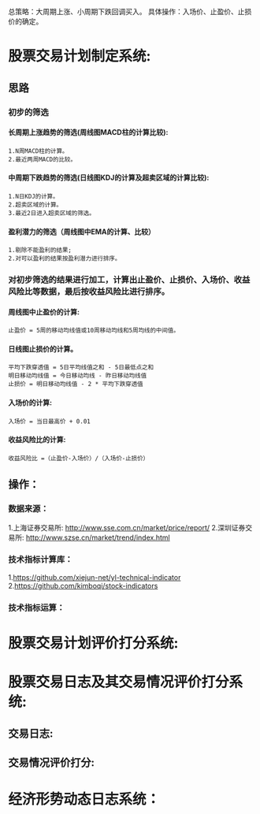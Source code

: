 总策略：大周期上涨、小周期下跌回调买入。
具体操作：入场价、止盈价、止损价的确定。

# 股票交易计划制定系统:
## 思路
### 初步的筛选
#### 长周期上涨趋势的筛选(周线图MACD柱的计算比较):
    1.N周MACD柱的计算。
    2.最近两周MACD的比较。

#### 中周期下跌趋势的筛选(日线图KDJ的计算及超卖区域的计算比较):
    1.N日KDJ的计算。
    2.超卖区域的计算。
    3.最近2日进入超卖区域的筛选。

#### 盈利潜力的筛选（周线图中EMA的计算、比较）
    1.剔除不能盈利的结果;
    2.对可以盈利的结果按盈利潜力进行排序。

### 对初步筛选的结果进行加工，计算出止盈价、止损价、入场价、收益风险比等数据，最后按收益风险比进行排序。
#### 周线图中止盈价的计算:
    止盈价 = 5周的移动均线值或10周移动均线和5周均线的中间值。

#### 日线图止损价的计算。
    平均下跌穿透值 = 5日平均线值之和 - 5日最低点之和
    明日移动均线值 = 今日移动均线 - 昨日移动均线值 
    止损价 = 明日移动均线值 - 2 * 平均下跌穿透值
#### 入场价的计算:
    入场价 = 当日最高价 + 0.01
#### 收益风险比的计算:
    收益风险比 =（止盈价-入场价）/（入场价-止损价）

## 操作：
### 数据来源：
1.上海证券交易所: http://www.sse.com.cn/market/price/report/
2.深圳证券交易所: http://www.szse.cn/market/trend/index.html

### 技术指标计算库：
1.https://github.com/xiejun-net/yl-technical-indicator
2.https://github.com/kimboqi/stock-indicators

### 技术指标运算：


# 股票交易计划评价打分系统:
# 股票交易日志及其交易情况评价打分系统:
## 交易日志:
## 交易情况评价打分: 

# 经济形势动态日志系统：